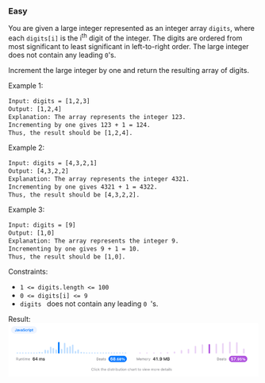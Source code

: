 ### Easy

You are given a large integer represented as an integer array ```digits```, where each ```digits[i]``` is the i<sup>th</sup> digit of the integer. The digits are ordered from most significant to least significant in left-to-right order. The large integer does not contain any leading ```0```'s.

Increment the large integer by one and return the resulting array of digits.

Example 1:
```
Input: digits = [1,2,3]
Output: [1,2,4]
Explanation: The array represents the integer 123.
Incrementing by one gives 123 + 1 = 124.
Thus, the result should be [1,2,4].
```
Example 2:
```
Input: digits = [4,3,2,1]
Output: [4,3,2,2]
Explanation: The array represents the integer 4321.
Incrementing by one gives 4321 + 1 = 4322.
Thus, the result should be [4,3,2,2].
```
Example 3:
```
Input: digits = [9]
Output: [1,0]
Explanation: The array represents the integer 9.
Incrementing by one gives 9 + 1 = 10.
Thus, the result should be [1,0].
 ```

Constraints:

-  ```1 <= digits.length <= 100 ```
-   ```0 <= digits[i] <= 9 ```
-  ```digits ``` does not contain any leading  ```0 ```'s.

Result:
![img.png](img.png)